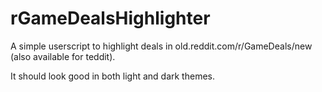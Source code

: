 # rGameDealsHighlighter
A simple userscript to highlight deals in old.reddit.com/r/GameDeals/new (also available for teddit).

It should look good in both light and dark themes.
